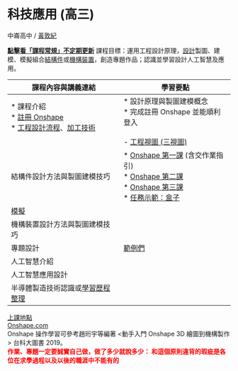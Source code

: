 # 科技應用 (高三) 

中崙高中 / [黃敦紀](https://hackmd.io/@nandemoi/SyqndIE7t)  

**[點擊看「課程常規」不定期更新](https://nandemoi.github.io/zl111/index.html)**
課程目標：運用工程設計原理，[設計](https://cad.onshape.com/documents/29f77d1e61ff89edff076753/w/cc07af9851e10e5ea7058369/e/1ab1c3e089a868ce1feca1e6?renderMode=0&uiState=630147d0a366dc0353a959e4)製圖、建模、模擬組合[結構件](https://www.facebook.com/hashtag/有條件限制的創意發想才是現實)或[機構裝置](https://drive.google.com/drive/folders/1rOrtEVfyb2V3n8udODtMaCCumZfQbsKy?usp=sharing)，創造專題作品；認識並學習設計人工智慧及應用。

| 課程內容與講義連結 | 學習要點 |
| --- | --- |
| \* 課程介紹  <br>\* [註冊 Onshape](https://nandemoi.github.io/zl111/Onshape_Reg.pdf)  <br>\* [工程設計流程](https://nandemoi.github.io/zl111/flow.pdf)、[加工技術](https://nandemoi.github.io/zl111/processing.pdf)<br><br> | \* 設計原理與製圖建模概念  <br>\* 完成註冊 Onshape 並能順利登入  <br>  <br>\- [工程視圖 (三視圖)](https://nandemoi.github.io/zl111/EngrDrawing.pdf) |
| 結構件設計方法與製圖建模技巧 | \* [Onshape 第一課](https://nandemoi.github.io/zl111/Onshape1.pdf) (含交作業指引)  <br>\* [Onshape 第二課](https://nandemoi.github.io/zl111/Onshape2.pdf)  <br>\* [Onshape 第三課](https://nandemoi.github.io/zl111/Onshape3.pdf)  <br>\* [任務示範：盒子](https://nandemoi.github.io/zl111/MissionBox.pdf) |
| [模擬](https://nandemoi.github.io/zl111/Simulations.pdf) |     |
| 機構裝置設計方法與製圖建模技巧 |     |
| 專題設計 | [範例們](https://nandemoi.github.io/zl111/examples.html) |
| 人工智慧介紹 |     |
| 人工智慧應用設計 |     |
| 半導體製造技術認識或[學習歷程整理](https://nandemoi.github.io/zl111/cv_prep.pdf) |     |

[上課地點](https://nandemoi.github.io/zl111/schedule.pdf)  
[Onshape.com](https://www.onshape.com/en/)  
Onshape 操作學習可參考趙珩宇等編著 &lt;動手入門 Onshape 3D 繪圖到機構製作&gt; 台科大圖書 2019。  
<b><span style="color:red">
作業、專題一定要誠實自己做，做了多少就說多少：
和這個原則違背的瑕疵是各位在求學過程以及以後的職涯中不能有的
</span></b>